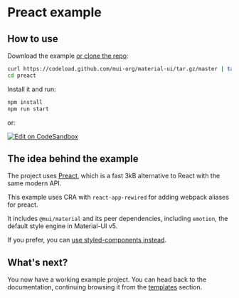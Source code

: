 # Preact example

## How to use

Download the example [or clone the repo](https://github.com/mui-org/material-ui):

<!-- #default-branch-switch -->

```sh
curl https://codeload.github.com/mui-org/material-ui/tar.gz/master | tar -xz --strip=2  material-ui-master/examples/preact
cd preact
```

Install it and run:

```sh
npm install
npm run start
```

or:

<!-- #default-branch-switch -->

[![Edit on CodeSandbox](https://codesandbox.io/static/img/play-codesandbox.svg)](https://codesandbox.io/s/github/mui-org/material-ui/tree/master/examples/preact)

## The idea behind the example

The project uses [Preact](https://github.com/developit/preact), which is a fast 3kB alternative to React with the same modern API.

This example uses CRA with `react-app-rewired` for adding webpack aliases for preact.

It includes `@mui/material` and its peer dependencies, including `emotion`, the default style engine in Material-UI v5.

<!-- #default-branch-switch -->

If you prefer, you can [use styled-components instead](https://material-ui.com/guides/interoperability/#styled-components).

## What's next?

<!-- #default-branch-switch -->

You now have a working example project.
You can head back to the documentation, continuing browsing it from the [templates](https://material-ui.com/getting-started/templates/) section.

